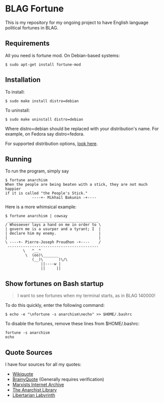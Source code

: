 BLAG Fortune
============
This is my repository for my ongoing project to have English language political fortunes in BLAG.

Requirements
------------
All you need is fortune mod. On Debian-based systems:

    $ sudo apt-get install fortune-mod

Installation
------------
To install:

    $ sudo make install distro=debian

To uninstall:

    $ sudo make uninstall distro=debian

Where distro=debian should be replaced with your distribution's name. For example, on Fedora say distro=fedora.

For supported distribution options, [look here](DISTROS.md).

Running
-------
To run the program, simply say

    $ fortune anarchism
    When the people are being beaten with a stick, they are not much happier 
    if it is called "the People's Stick."
                ----+- Mikhail Bakunin -+----

Here is a more whimsical example:

    $ fortune anarchism | cowsay
     _________________________________________
    / Whosoever lays a hand on me in order to \
    | govern me is a usurper and a tyrant; I  |
    | declare him my enemy.                   |
    |                                         |
    \ ----+- Pierre-Joseph Proudhon -+----    /
     -----------------------------------------
            \   ^__^
             \  (oo)\_______
                (__)\       )\/\
                    ||----w |
                    ||     ||

Show fortunes on Bash startup
-----------------------------
> I want to see fortunes when my terminal starts, as in BLAG 140000!

To do this quickly, enter the following command:

    $ echo -e "\nfortune -s anarchism\necho" >> $HOME/.bashrc

To disable the fortunes, remove these lines from $HOME/.bashrc:

    fortune -s anarchism
    echo

Quote Sources
-------------
I have four sources for all my quotes:
- [Wikiquote](https://en.wikiquote.org)
- [BrainyQuote](https://www.brainyquote.com) (Generally requires verification)
- [Marxists Internet Archive](https://marxists.org)
- [The Anarchist Library](http://theanarchistlibrary.org)
- [Libertarian Labyrinth](https://www.libertarian-labyrinth.org)
